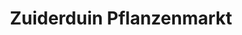 ---
title: "Zuiderduin Pflanzenmarkt"
url: /willich/zuiderduin-pflanzenmarkt/
shop: Garten-Center
---